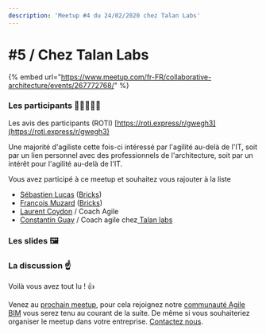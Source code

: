 ```yaml
---
description: 'Meetup #4 du 24/02/2020 chez Talan Labs'
---
```


# \#5 / Chez Talan Labs

{% embed url="https://www.meetup.com/fr-FR/collaborative-architecture/events/267772768/" %}

### Les participants 👷‍♀️🙍🙎‍♂️

Les avis des participants \(ROTI\) [https://roti.express/r/gwegh3](https://roti.express/r/gwegh3)

Une majorité d'agiliste cette fois-ci  intéressé par l'agilité au-delà de l'IT, soit par un lien personnel avec des professionnels de l'architecture, soit par un intérêt pour l'agilité au-delà de l'IT. 

Vous avez participé à ce meetup et souhaitez vous rajouter à la liste

* [Sébastien Lucas](https://www.linkedin.com/in/archiref/) \([Bricks](https://www.bricksapp.io/fr/)\)
* [François Muzard](https://www.linkedin.com/in/fran%C3%A7ois-muzard-bim/) \([Bricks](https://www.bricksapp.io/fr/)\) 
* [Laurent Coydon](https://www.linkedin.com/in/lcoydon/) / Coach Agile
* [Constantin Guay](https://app.slack.com/team/UR79ZMQFK) / Coach agile chez[ Talan labs](https://talan.com/)

### Les slides 🖼️

### **La discussion** ☝️



Voilà vous avez tout lu ! 👍

Venez au [prochain meetup](https://www.meetup.com/fr-FR/collaborative-architecture), pour cela rejoignez notre [communauté Agile BIM](../communaute-agile-bim/) vous serez tenu au courant de la suite. De même si vous souhaiteriez organiser le meetup dans votre entreprise. [Contactez nous](mailto:hello@bricksapp.io?subject=A%20propos%20des%20meetups%20agile%20BIM).



